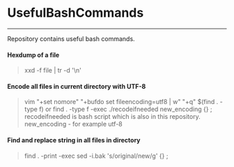 # UsefulBashCommands

-------------

Repository contains useful bash commands.



#### Hexdump of a file

> xxd -f file | tr -d '\n'



#### Encode all files in current directory with UTF-8

> vim "+set nomore" "+bufdo set fileencoding=utf8 | w" "+q" $(find . -type f)
or
> find . -type f -exec ./recodeifneeded new_encoding {} \;
recodeifneeded is bash script which is also in this repository.
new_encoding - for example utf-8

#### Find and replace string in all files in directory

> find . -print -exec sed -i.bak 's/original/new/g' {} \;
